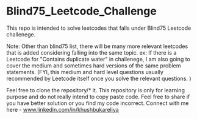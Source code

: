 # Blind75_Leetcode_Challenge

This repo is intended to solve leetcodes that falls under Blind75 Leetcode challenege.

Note: Other than blind75 list, there will be many more relevant leetcodes that is added considering falling into the same topic.
ex: If there is a Leetcode for "Contains duplicate water" in challenege, I am also going to cover the medium and sometimes hard versions of the same problem statements. (FYI, this medium and hard level questions usually recommended by Leetcode itself once you solve the relevant questions. )

Feel free to clone the repository/\* it.
This repository is only for learning purpose and do not really intend to copy paste code.
Feel free to share if you have better solution or you find my code incorrect.
Connect with me here - www.linkedin.com/in/khushbukareliya
